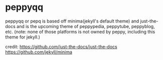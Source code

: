 # peppyqq
peppyqq or pepq is based off minima(jekyll's default theme) and just-the-docs and is the upcoming theme of peppypedia, peppytube, peppyblog, etc. (note: none of those platforms is not owned by peppy, including this theme for jekyll.)

credit:
https://github.com/just-the-docs/just-the-docs
https://github.com/jekyll/minima
